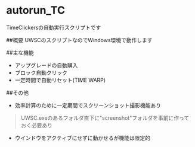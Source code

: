 # autorun_TC
TimeClickersの自動実行スクリプトです

##概要
UWSCのスクリプトなのでWindows環境で動作します

##主な機能
* アップグレードの自動購入
* ブロック自動クリック
* 一定時間で自動リセット(TIME WARP)

##その他
* 効率計算のために一定期間でスクリーンショット撮影機能あり
 > UWSC.exeのあるフォルダ直下に"screenshot"フォルダを事前に作っておく必要あり
* ウインドウをアクティブにせずに動かせるが機能は限定的

